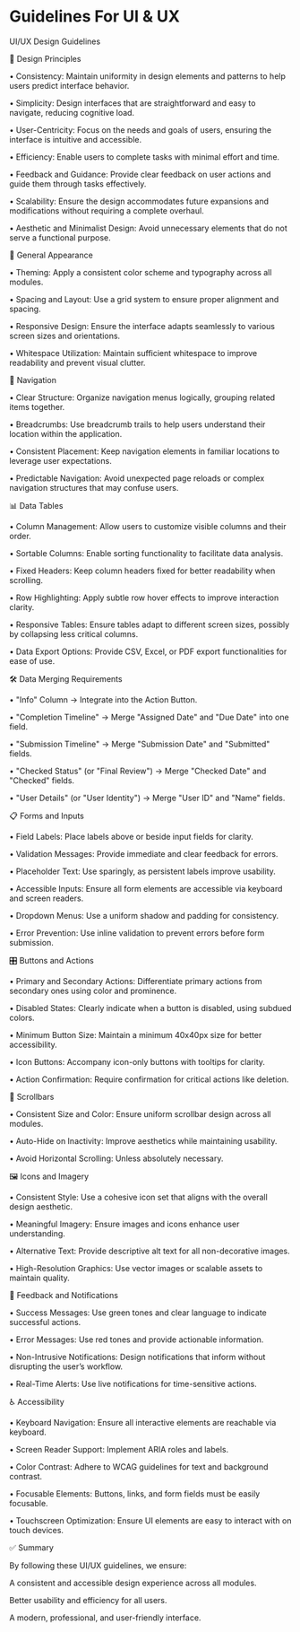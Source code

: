 # Guidelines For UI & UX 
UI/UX Design Guidelines

📌 Design Principles



• Consistency: Maintain uniformity in design elements and patterns to help users predict interface behavior.

• Simplicity: Design interfaces that are straightforward and easy to navigate, reducing cognitive load.

• User-Centricity: Focus on the needs and goals of users, ensuring the interface is intuitive and accessible.

• Efficiency: Enable users to complete tasks with minimal effort and time.

• Feedback and Guidance: Provide clear feedback on user actions and guide them through tasks effectively.

• Scalability: Ensure the design accommodates future expansions and modifications without requiring a complete overhaul.

• Aesthetic and Minimalist Design: Avoid unnecessary elements that do not serve a functional purpose.

🎨 General Appearance



• Theming: Apply a consistent color scheme and typography across all modules.

• Spacing and Layout: Use a grid system to ensure proper alignment and spacing.

• Responsive Design: Ensure the interface adapts seamlessly to various screen sizes and orientations.

• Whitespace Utilization: Maintain sufficient whitespace to improve readability and prevent visual clutter.

🔗 Navigation



• Clear Structure: Organize navigation menus logically, grouping related items together.

• Breadcrumbs: Use breadcrumb trails to help users understand their location within the application.

• Consistent Placement: Keep navigation elements in familiar locations to leverage user expectations.

• Predictable Navigation: Avoid unexpected page reloads or complex navigation structures that may confuse users.

📊 Data Tables



• Column Management: Allow users to customize visible columns and their order.

• Sortable Columns: Enable sorting functionality to facilitate data analysis.

• Fixed Headers: Keep column headers fixed for better readability when scrolling.

• Row Highlighting: Apply subtle row hover effects to improve interaction clarity.

• Responsive Tables: Ensure tables adapt to different screen sizes, possibly by collapsing less critical columns.

• Data Export Options: Provide CSV, Excel, or PDF export functionalities for ease of use.

🛠 Data Merging Requirements



• "Info" Column → Integrate into the Action Button.

• "Completion Timeline" → Merge "Assigned Date" and "Due Date" into one field.

• "Submission Timeline" → Merge "Submission Date" and "Submitted" fields.

• "Checked Status" (or "Final Review") → Merge "Checked Date" and "Checked" fields.

• "User Details" (or "User Identity") → Merge "User ID" and "Name" fields.

📋 Forms and Inputs



• Field Labels: Place labels above or beside input fields for clarity.

• Validation Messages: Provide immediate and clear feedback for errors.

• Placeholder Text: Use sparingly, as persistent labels improve usability.

• Accessible Inputs: Ensure all form elements are accessible via keyboard and screen readers.

• Dropdown Menus: Use a uniform shadow and padding for consistency.

• Error Prevention: Use inline validation to prevent errors before form submission.

🎛 Buttons and Actions



• Primary and Secondary Actions: Differentiate primary actions from secondary ones using color and prominence.

• Disabled States: Clearly indicate when a button is disabled, using subdued colors.

• Minimum Button Size: Maintain a minimum 40x40px size for better accessibility.

• Icon Buttons: Accompany icon-only buttons with tooltips for clarity.

• Action Confirmation: Require confirmation for critical actions like deletion.

📜 Scrollbars



• Consistent Size and Color: Ensure uniform scrollbar design across all modules.

• Auto-Hide on Inactivity: Improve aesthetics while maintaining usability.

• Avoid Horizontal Scrolling: Unless absolutely necessary.

🖼 Icons and Imagery



• Consistent Style: Use a cohesive icon set that aligns with the overall design aesthetic.

• Meaningful Imagery: Ensure images and icons enhance user understanding.

• Alternative Text: Provide descriptive alt text for all non-decorative images.

• High-Resolution Graphics: Use vector images or scalable assets to maintain quality.

🔔 Feedback and Notifications



• Success Messages: Use green tones and clear language to indicate successful actions.

• Error Messages: Use red tones and provide actionable information.

• Non-Intrusive Notifications: Design notifications that inform without disrupting the user’s workflow.

• Real-Time Alerts: Use live notifications for time-sensitive actions.

♿ Accessibility



• Keyboard Navigation: Ensure all interactive elements are reachable via keyboard.

• Screen Reader Support: Implement ARIA roles and labels.

• Color Contrast: Adhere to WCAG guidelines for text and background contrast.

• Focusable Elements: Buttons, links, and form fields must be easily focusable.

• Touchscreen Optimization: Ensure UI elements are easy to interact with on touch devices.

✅ Summary

By following these UI/UX guidelines, we ensure:

A consistent and accessible design experience across all modules.

Better usability and efficiency for all users.

A modern, professional, and user-friendly interface.



















